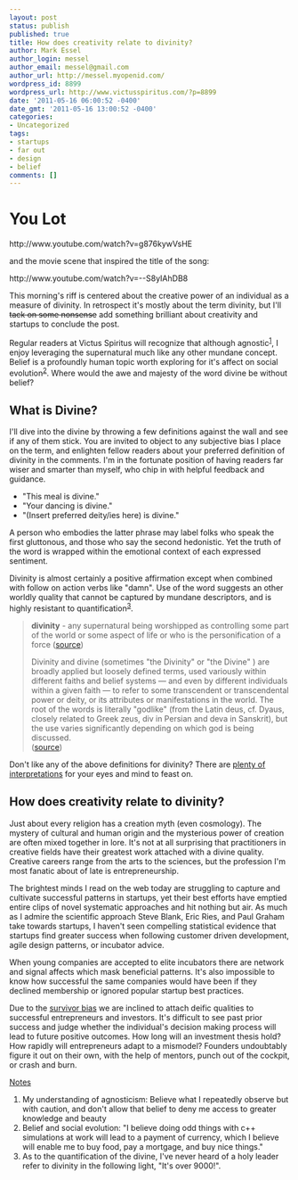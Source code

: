 ```yaml
---
layout: post
status: publish
published: true
title: How does creativity relate to divinity?
author: Mark Essel
author_login: messel
author_email: messel@gmail.com
author_url: http://messel.myopenid.com/
wordpress_id: 8899
wordpress_url: http://www.victusspiritus.com/?p=8899
date: '2011-05-16 06:00:52 -0400'
date_gmt: '2011-05-16 13:00:52 -0400'
categories:
- Uncategorized
tags:
- startups
- far out
- design
- belief
comments: []
---
```

<h1>You Lot</h1>
<p>http://www.youtube.com/watch?v=g876kywVsHE</p>
<p>and the movie scene that inspired the title of the song:</p>
<p>http://www.youtube.com/watch?v=--S8yIAhDB8</p>
<p>This morning's riff is centered about the creative power of an individual as a measure of divinity. In retrospect it's mostly about the term divinity, but I'll <del>tack on some nonsense</del> add something brilliant about creativity and startups to conclude the post. </p>
<p>Regular readers at Victus Spiritus will recognize that although agnostic<sup><a href="#notes">1</a></sup>,  I enjoy leveraging the supernatural much like any other mundane concept. Belief is a profoundly human topic worth exploring for it's affect on social evolution<sup><a href="#notes">2</a></sup>. Where would the awe and majesty of the word divine be without belief?</p>
<h2>What is Divine?</h2>
<p>I'll dive into the divine by throwing a few definitions against the wall and see if any of them stick. You are invited to object to any subjective bias I place on the term, and enlighten fellow readers about your preferred definition of divinity in the comments. I'm in the fortunate position of having readers far wiser and smarter than myself, who chip in with helpful feedback and guidance.</p>
<ul>
<li>"This meal is divine."</li>
<li>"Your dancing is divine."</li>
<li>"(Insert preferred deity/ies here) is divine."</li>
</ul>
<p>A person who embodies the latter phrase may label folks who speak the first gluttonous, and those who say the second hedonistic. Yet the truth of the word is wrapped within the emotional context of each expressed sentiment. </p>
<p>Divinity is almost certainly a positive affirmation except when combined with follow on action verbs like "damn". Use of the word suggests an other worldly quality that cannot be captured by mundane descriptors, and is highly resistant to quantification<sup><a href="#notes">3</a></sup>.</p>
<blockquote><p>
<b>divinity</b> - any supernatural being worshipped as controlling some part of the world or some aspect of life or who is the personification of a force (<a href="http://www.thefreedictionary.com/_/dict.aspx?word=divinity">source</a>)</p>
<p>Divinity and divine (sometimes "the Divinity" or "the Divine" ) are broadly applied but loosely defined terms, used variously within different faiths and belief systems — and even by different individuals within a given faith — to refer to some transcendent or transcendental power or deity, or its attributes or manifestations in the world. The root of the words is literally "godlike" (from the Latin deus, cf. Dyaus, closely related to Greek zeus, div in Persian and deva in Sanskrit), but the use varies significantly depending on which god is being discussed.<br />
(<a href="http://en.m.wikipedia.org/wiki/Divinity">source</a>)
</p></blockquote>
<p>Don't like any of the above definitions for divinity? There are <a href="http://lmgtfy.com/?q=divinity">plenty of interpretations</a> for your eyes and mind to feast on.</p>
<h2>How does creativity relate to divinity?</h2>
<p>Just about every religion has a creation myth (even cosmology). The mystery of cultural and human origin and the mysterious power of creation are often mixed together in lore. It's not at all surprising that practitioners in creative fields have their greatest work attached with a divine quality. Creative careers range from the arts to the sciences, but the profession I'm most fanatic about of late is entrepreneurship.</p>
<p>The brightest minds I read on the web today are struggling to capture and cultivate successful patterns in startups, yet their best efforts have emptied entire clips of novel systematic approaches and hit nothing but air. As much as I admire the scientific approach Steve Blank, Eric Ries, and Paul Graham take towards startups, I haven't seen compelling statistical evidence that startups find greater success when following customer driven development, agile design patterns, or incubator advice.</p>
<p>When young companies are accepted to elite incubators there are network and signal affects which mask beneficial patterns. It's also impossible to know how successful the same companies would have been if they declined membership or ignored popular startup best practices.</p>
<p>Due to the <a href="http://en.m.wikipedia.org/wiki/Survivorship_bias">survivor bias</a> we are inclined to attach deific qualities to successful entrepreneurs and investors. It's difficult to see past prior success and judge whether the individual's decision making process will lead to future positive outcomes. How long will an investment thesis hold? How rapidly will entrepreneurs adapt to a mismodel? Founders undoubtably figure it out on their own, with the help of mentors, punch out of the cockpit, or crash and burn.</p>
<p><a href="#notes" id="notes">Notes</a></p>
<ol>
<li>My understanding of agnosticism: Believe what I repeatedly observe but with caution, and don't allow that belief to deny me access to greater knowledge and beauty</li>
<li>Belief and social evolution: "I believe doing odd things with c++ simulations at work will lead to a payment of currency, which I believe will enable me to buy food, pay a mortgage, and buy nice things."</li>
<li>As to the quantification of the divine, I've never heard of a holy leader refer to divinity in the following light, "It's over 9000!".</li>
</ol>
